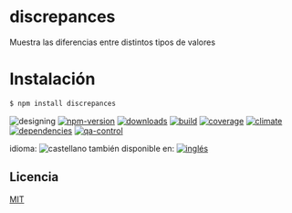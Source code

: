 <!--multilang v0 es:LEEME.md en:README.md -->
# discrepances
<!--lang:es-->
Muestra las diferencias entre distintos tipos de valores

<!--lang:en--]
Shows discrepances between different values

[!--lang:*-->


<!--lang:es-->
# Instalación
<!--lang:en--]
# Install
[!--lang:*-->
```sh
$ npm install discrepances
```

<!-- cucardas -->
![designing](https://img.shields.io/badge/stability-designing-red.svg)
[![npm-version](https://img.shields.io/npm/v/discrepances.svg)](https://npmjs.org/package/discrepances)
[![downloads](https://img.shields.io/npm/dm/discrepances.svg)](https://npmjs.org/package/discrepances)
[![build](https://img.shields.io/travis/codenautas/discrepances/master.svg)](https://travis-ci.org/codenautas/discrepances)
[![coverage](https://img.shields.io/coveralls/codenautas/discrepances/master.svg)](https://coveralls.io/r/codenautas/discrepances)
[![climate](https://img.shields.io/codeclimate/github/codenautas/discrepances.svg)](https://codeclimate.com/github/codenautas/discrepances)
[![dependencies](https://img.shields.io/david/codenautas/discrepances.svg)](https://david-dm.org/codenautas/discrepances)
[![qa-control](http://codenautas.com/github/codenautas/discrepances.svg)](http://codenautas.com/github/codenautas/discrepances)


<!--multilang buttons-->

idioma: ![castellano](https://raw.githubusercontent.com/codenautas/multilang/master/img/lang-es.png)
también disponible en:
[![inglés](https://raw.githubusercontent.com/codenautas/multilang/master/img/lang-en.png)](README.md)

<!--lang:es-->
## Licencia
<!--lang:en--]
## License
[!--lang:*-->

[MIT](LICENSE)

